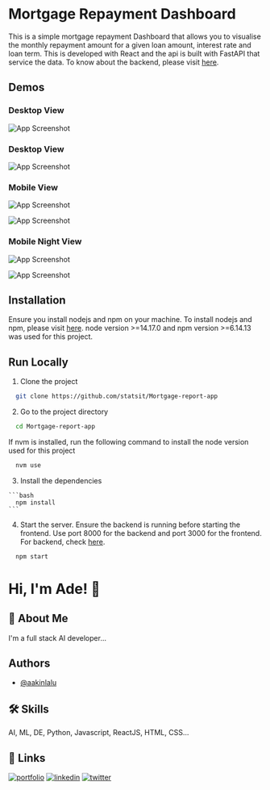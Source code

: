 
# Mortgage Repayment Dashboard
This is a simple mortgage repayment Dashboard that allows you to visualise the monthly repayment amount for a given loan amount, interest rate and loan term. This is developed with React and the api is built with FastAPI that service the data. To know about the backend, please visit [here](https://github.com/statsit/mortgage-app.git). 

## Demos

### Desktop View
![App Screenshot](images/Desktop.png)

### Desktop View
![App Screenshot](images/desktopd.png)

### Mobile View
![App Screenshot](images/mobile1.png)

![App Screenshot](images/mobile2.png)

### Mobile Night View
![App Screenshot](images/mobiled1.png)

![App Screenshot](images/mobled2.png)


## Installation
Ensure you install nodejs and npm on your machine. To install nodejs and npm, please visit [here](https://nodejs.org/en/download/).
node version >=14.17.0 and npm version >=6.14.13 was used for this project.
    
## Run Locally
1. Clone the project

```bash
  git clone https://github.com/statsit/Mortgage-report-app
```

2. Go to the project directory

  ```bash
    cd Mortgage-report-app
  ```
  If nvm is installed, run the following command to install the node version used for this project

  ```bash
    nvm use
  ```
  3. Install the dependencies 
    
    ```bash
      npm install
    ```
4. Start the server. Ensure the backend is running before starting the frontend. Use port 8000 for the backend and port 3000 for the frontend. For backend, check [here](https://github.com/statsit/mortgage-app.git).
  
  ```bash
    npm start
  ```

# Hi, I'm Ade! 👋


## 🚀 About Me
I'm a full stack AI developer...


## Authors

- [@aakinlalu](https://www.github.com/aakinlalu)


## 🛠 Skills
AI, ML, DE,  Python, Javascript, ReactJS, HTML, CSS...


## 🔗 Links
[![portfolio](https://img.shields.io/badge/my_portfolio-000?style=for-the-badge&logo=ko-fi&logoColor=white)](https://codestreet.ai/)
[![linkedin](https://img.shields.io/badge/linkedin-0A66C2?style=for-the-badge&logo=linkedin&logoColor=white)](https://www.linkedin.com/in/adebayo-akinlalu-5451a129/)
[![twitter](https://img.shields.io/badge/twitter-1DA1F2?style=for-the-badge&logo=twitter&logoColor=white)](https://twitter.com/Akinlalu)


 



